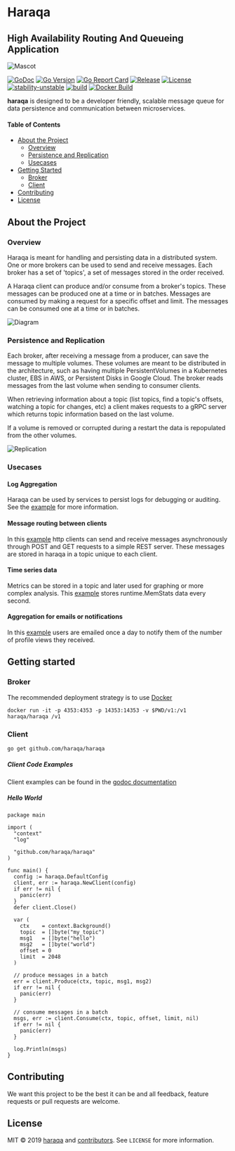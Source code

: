 Haraqa
======
High Availability Routing And Queueing Application
--------------------------------------------------

![Mascot](https://raw.githubusercontent.com/haraqa/haraqa/media/mascot.png)

[![GoDoc](https://godoc.org/github.com/haraqa/haraqa?status.svg)](https://pkg.go.dev/github.com/haraqa/haraqa?tab=doc)
[![Go Version](https://img.shields.io/github/go-mod/go-version/haraqa/haraqa)](https://github.com/haraqa/haraqa/blob/master/go.mod#L3)
[![Go Report Card](https://goreportcard.com/badge/github.com/haraqa/haraqa)](https://goreportcard.com/report/haraqa/haraqa)
[![Release](https://img.shields.io/github/release/haraqa/haraqa.svg)](https://github.com/haraqa/haraqa/releases)
[![License](https://img.shields.io/github/license/haraqa/haraqa.svg)](https://github.com/haraqa/haraqa/blob/master/LICENSE)
[![stability-unstable](https://img.shields.io/badge/stability-unstable-yellow.svg)](https://github.com/emersion/stability-badges#unstable)
[![build](https://github.com/haraqa/haraqa/workflows/build/badge.svg)](https://github.com/haraqa/haraqa/blob/master/.github/workflows/go.yml)
[![Docker Build](https://img.shields.io/docker/cloud/build/haraqa/haraqa.svg)](https://hub.docker.com/r/haraqa/haraqa/)

**haraqa** is designed to be a developer friendly, scalable message queue for data persistence and communication between microservices.

#### Table of Contents
* [About the Project](#about-the-project)
  * [Overview](#overview)
  * [Persistence and Replication](#persistence-and-replication)
  * [Usecases](#usecases)
* [Getting Started](#getting-started)
  * [Broker](#broker)
  * [Client](#client)
* [Contributing](#contributing)
* [License](#license)

## About the Project
### Overview
Haraqa is meant for handling and persisting data in a distributed system. One or more
brokers can be used to send and receive messages. Each broker has a set of 'topics',
a set of messages stored in the order received.

A Haraqa client can produce and/or consume from a broker's topics. These messages
can be produced one at a time or in batches. Messages are consumed by making a request
for a specific offset and limit. The messages can be consumed one at a
time or in batches.

![Diagram](https://raw.githubusercontent.com/haraqa/haraqa/media/diagram.jpg)

### Persistence and Replication
Each broker, after receiving a message from a producer, can save the message to multiple
volumes. These volumes are meant to be distributed in the architecture, such as having
multiple PersistentVolumes in a Kubernetes cluster, EBS in AWS, or Persistent Disks in
Google Cloud. The broker reads messages from the last volume when sending to consumer clients.

When retrieving information about a topic (list topics, find a topic's offsets, watching a topic
for changes, etc) a client makes requests to a gRPC server which returns topic information based
on the last volume.

If a volume is removed or corrupted during a restart the data is repopulated from the other volumes.

![Replication](https://raw.githubusercontent.com/haraqa/haraqa/media/replication.jpg)

### Usecases
#### Log Aggregation
Haraqa can be used by services to persist logs for debugging or auditing. See the
[example](https://github.com/haraqa/haraqa/tree/master/examples/logs) for more information.

#### Message routing between clients
In this [example](https://github.com/haraqa/haraqa/tree/master/examples/message_routing)
http clients can send and receive messages asynchronously through POST and GET requests
to a simple REST server. These messages are stored in haraqa in a topic unique to each client.

#### Time series data
Metrics can be stored in a topic and later used for graphing or more complex analysis.
This [example](https://github.com/haraqa/haraqa/tree/master/examples/time_series) stores
runtime.MemStats data every second.

#### Aggregation for emails or notifications
In this [example](https://github.com/haraqa/haraqa/tree/master/examples/emails) users are emailed
once a day to notify them of the number of profile views they received.

## Getting started
### Broker
The recommended deployment strategy is to use [Docker](hub.docker.com/r/haraqa/haraqa)
```
docker run -it -p 4353:4353 -p 14353:14353 -v $PWD/v1:/v1 haraqa/haraqa /v1
```

### Client
```
go get github.com/haraqa/haraqa
```
##### Client Code Examples
Client examples can be found in the
[godoc documentation](https://pkg.go.dev/github.com/haraqa/haraqa?tab=doc#pkg-overview)

##### Hello World
```
package main

import (
  "context"
  "log"

  "github.com/haraqa/haraqa"
)

func main() {
  config := haraqa.DefaultConfig
  client, err := haraqa.NewClient(config)
  if err != nil {
    panic(err)
  }
  defer client.Close()

  var (
    ctx    = context.Background()
    topic  = []byte("my_topic")
    msg1   = []byte("hello")
    msg2   = []byte("world")
    offset = 0
    limit  = 2048
  )

  // produce messages in a batch
  err = client.Produce(ctx, topic, msg1, msg2)
  if err != nil {
    panic(err)
  }

  // consume messages in a batch
  msgs, err := client.Consume(ctx, topic, offset, limit, nil)
  if err != nil {
    panic(err)
  }

  log.Println(msgs)
}
```

## Contributing
We want this project to be the best it can be and all feedback, feature requests or pull requests are welcome.

## License
MIT © 2019 [haraqa](https://github.com/haraqa/) and [contributors](https://github.com/haraqa/haraqa/graphs/contributors). See `LICENSE` for more information.